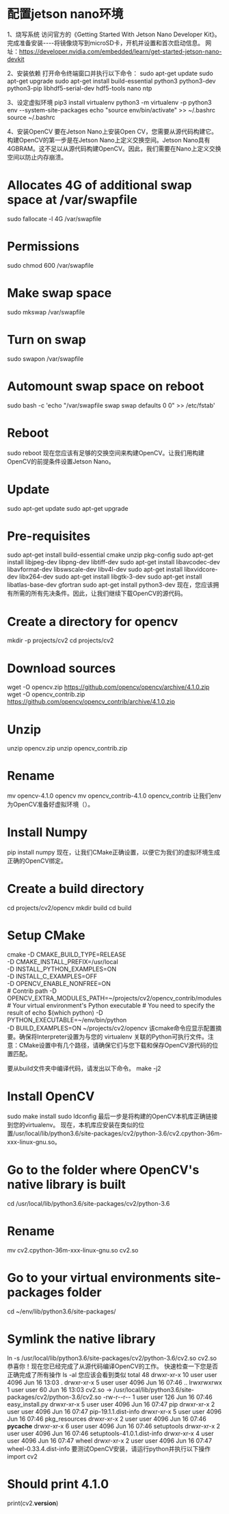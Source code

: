 # 配置jetson nano环境
1、烧写系统
  访问官方的《Getting Started With Jetson Nano Developer Kit》。完成准备安装----将镜像烧写到microSD卡，开机并设置和首次启动信息。
  网址：https://developer.nvidia.com/embedded/learn/get-started-jetson-nano-devkit

2、安装依赖
  打开命令终端窗口并执行以下命令：
  sudo apt-get update
  sudo apt-get upgrade
  sudo apt-get install build-essential python3 python3-dev python3-pip libhdf5-serial-dev hdf5-tools nano ntp

3、设定虚拟环境
  pip3 install virtualenv
  python3 -m virtualenv -p python3 env --system-site-packages
  echo "source env/bin/activate" >> ~/.bashrc
  source ~/.bashrc

4、安装OpenCV
  要在Jetson Nano上安装Open CV，您需要从源代码构建它。构建OpenCV的第一步是在Jetson Nano上定义交换空间。Jetson Nano具有4GBRAM。这不足以从源代码构建OpenCV。因此，我们需要在Nano上定义交换空间以防止内存崩溃。
  # Allocates 4G of additional swap space at /var/swapfile
  sudo fallocate -l 4G /var/swapfile
  # Permissions
  sudo chmod 600 /var/swapfile
  # Make swap space
  sudo mkswap /var/swapfile
  # Turn on swap
  sudo swapon /var/swapfile
  # Automount swap space on reboot
  sudo bash -c 'echo "/var/swapfile swap swap defaults 0 0" >> /etc/fstab'
  # Reboot
  sudo reboot
  现在您应该有足够的交换空间来构建OpenCV。让我们用构建OpenCV的前提条件设置Jetson Nano。
  # Update
  sudo apt-get update
  sudo apt-get upgrade
  # Pre-requisites
  sudo apt-get install build-essential cmake unzip pkg-config
  sudo apt-get install libjpeg-dev libpng-dev libtiff-dev
  sudo apt-get install libavcodec-dev libavformat-dev libswscale-dev libv4l-dev
  sudo apt-get install libxvidcore-dev libx264-dev
  sudo apt-get install libgtk-3-dev
  sudo apt-get install libatlas-base-dev gfortran
  sudo apt-get install python3-dev
  现在，您应该拥有所需的所有先决条件。因此，让我们继续下载OpenCV的源代码。
  # Create a directory for opencv
  mkdir -p projects/cv2
  cd projects/cv2

  # Download sources
  wget -O opencv.zip https://github.com/opencv/opencv/archive/4.1.0.zip
  wget -O opencv_contrib.zip https://github.com/opencv/opencv_contrib/archive/4.1.0.zip

  # Unzip
  unzip opencv.zip
  unzip opencv_contrib.zip

  # Rename
  mv opencv-4.1.0 opencv
  mv opencv_contrib-4.1.0 opencv_contrib
  让我们env为OpenCV准备好虚拟环境（）。
  # Install Numpy
  pip install numpy
  现在，让我们CMake正确设置，以便它为我们的虚拟环境生成正确的OpenCV绑定。
  # Create a build directory
  cd projects/cv2/opencv
  mkdir build
  cd build

  # Setup CMake
  cmake -D CMAKE_BUILD_TYPE=RELEASE \
    -D CMAKE_INSTALL_PREFIX=/usr/local \
    -D INSTALL_PYTHON_EXAMPLES=ON \
    -D INSTALL_C_EXAMPLES=OFF \
    -D OPENCV_ENABLE_NONFREE=ON \
    # Contrib path
    -D OPENCV_EXTRA_MODULES_PATH=~/projects/cv2/opencv_contrib/modules \
    # Your virtual environment's Python executable
    # You need to specify the result of echo $(which python)
    -D PYTHON_EXECUTABLE=~/env/bin/python \
    -D BUILD_EXAMPLES=ON ~/projects/cv2/opencv
    该cmake命令应显示配置摘要。确保将Interpreter设置为与您的 virtualenv 关联的Python可执行文件。注意：CMake设置中有几个路径，请确保它们与您下载和保存OpenCV源代码的位置匹配。

  要从build文件夹中编译代码，请发出以下命令。
  make -j2
  # Install OpenCV
  sudo make install
  sudo ldconfig
  最后一步是将构建的OpenCV本机库正确链接到您的virtualenv。
  现在，本机库应安装在类似的位置/usr/local/lib/python3.6/site-packages/cv2/python-3.6/cv2.cpython-36m-xxx-linux-gnu.so。
  # Go to the folder where OpenCV's native library is built
  cd /usr/local/lib/python3.6/site-packages/cv2/python-3.6
  # Rename
  mv cv2.cpython-36m-xxx-linux-gnu.so cv2.so
  # Go to your virtual environments site-packages folder
  cd ~/env/lib/python3.6/site-packages/
  # Symlink the native library
  ln -s /usr/local/lib/python3.6/site-packages/cv2/python-3.6/cv2.so cv2.so
  恭喜你！现在您已经完成了从源代码编译OpenCV的工作。
  快速检查一下您是否正确完成了所有操作
  ls -al
  您应该会看到类似
  total 48
  drwxr-xr-x 10 user user 4096 Jun 16 13:03 .
  drwxr-xr-x  5 user user 4096 Jun 16 07:46 ..
  lrwxrwxrwx  1 user user   60 Jun 16 13:03 cv2.so -> /usr/local/lib/python3.6/site-packages/cv2/python-3.6/cv2.so
  -rw-r--r--  1 user user  126 Jun 16 07:46 easy_install.py
  drwxr-xr-x  5 user user 4096 Jun 16 07:47 pip
  drwxr-xr-x  2 user user 4096 Jun 16 07:47 pip-19.1.1.dist-info
  drwxr-xr-x  5 user user 4096 Jun 16 07:46 pkg_resources
  drwxr-xr-x  2 user user 4096 Jun 16 07:46 __pycache__
  drwxr-xr-x  6 user user 4096 Jun 16 07:46 setuptools
  drwxr-xr-x  2 user user 4096 Jun 16 07:46 setuptools-41.0.1.dist-info
  drwxr-xr-x  4 user user 4096 Jun 16 07:47 wheel
  drwxr-xr-x  2 user user 4096 Jun 16 07:47 wheel-0.33.4.dist-info
  要测试OpenCV安装，请运行python并执行以下操作
  import cv2

  # Should print 4.1.0
  print(cv2.__version__)

